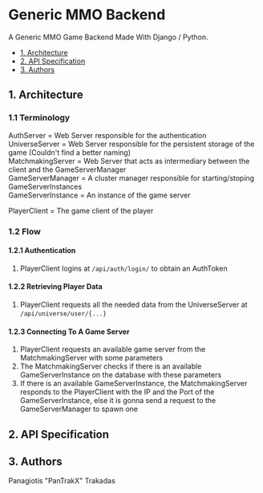 # Generic MMO Backend
A Generic MMO Game Backend Made With Django / Python.


* [1. Architecture](#architecture)
* [2. API Specification](#api-specification)
* [3. Authors](#authors)


## 1. Architecture
### 1.1 Terminology

AuthServer = Web Server responsible for the authentication  
UniverseServer = Web Server responsible for the persistent storage of the game (Couldn't find a better naming)  
MatchmakingServer = Web Server that acts as intermediary between the client and the GameServerManager  
GameServerManager = A cluster manager responsible for starting/stoping GameServerInstances  
GameServerInstance = An instance of the game server

PlayerClient = The game client of the player


### 1.2 Flow
#### 1.2.1 Authentication
1. PlayerClient logins at `/api/auth/login/` to obtain an AuthToken
#### 1.2.2 Retrieving Player Data
1. PlayerClient requests all the needed data from the UniverseServer at `/api/universe/user/{...}`
#### 1.2.3 Connecting To A Game Server
1. PlayerClient requests an available game server from the MatchmakingServer with some parameters
2. The MatchmakingServer checks if there is an available GameServerInstance on the database with these parameters
3. If there is an available GameServerInstance, the MatchmakingServer responds to the PlayerClient with the IP and the Port of the GameServerInstance, else it is gonna send a request to the GameServerManager to spawn one

## 2. API Specification


## 3. Authors


Panagiotis "PanTrakX" Trakadas